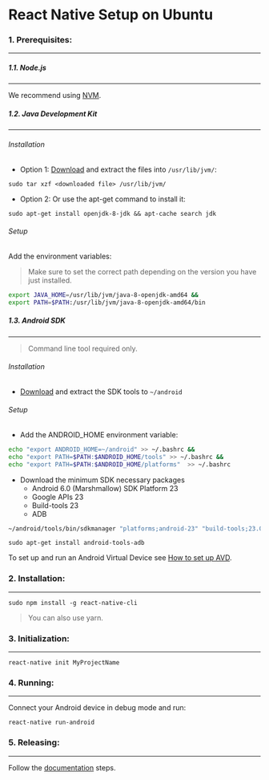 # React Native Setup on Ubuntu

### 1. Prerequisites:
------
##### 1.1. Node.js
------
 We recommend using [NVM](https://github.com/creationix/nvm).

##### 1.2. Java Development Kit
------
###### Installation
* Option 1: [Download](http://www.oracle.com/technetwork/java/javase/downloads/jdk8-downloads-2133151.html) and extract the files into ```/usr/lib/jvm/```:
```
sudo tar xzf <downloaded file> /usr/lib/jvm/
```
* Option 2: Or use the apt-get command to install it:
```
sudo apt-get install openjdk-8-jdk && apt-cache search jdk
```
###### Setup
Add the environment variables:
> Make sure to set the correct path depending on the version you have just installed.
```sh
export JAVA_HOME=/usr/lib/jvm/java-8-openjdk-amd64 &&
export PATH=$PATH:/usr/lib/jvm/java-8-openjdk-amd64/bin
```
##### 1.3. Android SDK
------
> Command line tool required only.
###### Installation
- [Download](https://developer.android.com/studio/index.html) and extract the SDK tools to ```~/android```
###### Setup
- Add the ANDROID_HOME environment variable:
```sh
echo "export ANDROID_HOME=~/android" >> ~/.bashrc &&
echo "export PATH=$PATH:$ANDROID_HOME/tools" >> ~/.bashrc &&
echo "export PATH=$PATH:$ANDROID_HOME/platforms"  >> ~/.bashrc
```
- Download the minimum SDK necessary packages
  - Android 6.0 (Marshmallow) SDK Platform 23
  - Google APIs 23
  - Build-tools 23
  - ADB
```sh
~/android/tools/bin/sdkmanager "platforms;android-23" "build-tools;23.0.1" "add-ons;addon-google_apis-google-23"
```

```
sudo apt-get install android-tools-adb
```
To set up and run an Android Virtual Device see [How to set up AVD](../avd-setup.md).
### 2. Installation:
------
```
sudo npm install -g react-native-cli
```
> You can also use yarn.
### 3. Initialization:
------
```
react-native init MyProjectName
```
### 4. Running:
------
Connect your Android device in debug mode and run:
```
react-native run-android
```
### 5. Releasing:
------
Follow the [documentation](https://facebook.github.io/react-native/docs/signed-apk-android.html) steps.
